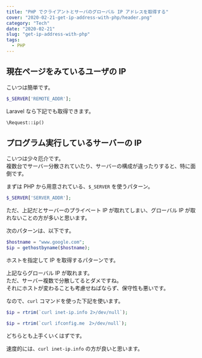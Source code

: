 ```yaml
---
title: "PHP でクライアントとサーバのグローバル IP アドレスを取得する"
cover: "2020-02-21-get-ip-address-with-php/header.png"
category: "Tech"
date: "2020-02-21"
slug: "get-ip-address-with-php"
tags:
  - PHP
---
```


## 現在ページをみているユーザの IP

こいつは簡単です。

```php
$_SERVER['REMOTE_ADDR'];
```

Laravel なら下記でも取得できます。

```php
\Request::ip()
```

## プログラム実行しているサーバーの IP

こいつは少々厄介です。  
複数台でサーバー分散されていたり、サーバーの構成が違ったりすると、特に面倒です。

まずは PHP から用意されている、`$_SERVER` を使うパターン。

```php
$_SERVER['SERVER_ADDR'];
```

ただ、上記だとサーバーのプライベート IP が取れてしまい、グローバル IP が取れないことの方が多いと思います。

次のパターンは、以下です。

```php
$hostname = "www.google.com";
$ip = gethostbyname($hostname);
```

ホストを指定して IP を取得するパターンです。

上記ならグローバル IP が取れます。  
ただ、サーバー複数で分散してるとダメですね。  
それにホストが変わることも考慮せねばならず、保守性も悪いです。

なので、`curl` コマンドを使った下記を使います。

```php
$ip = rtrim(`curl inet-ip.info 2>/dev/null`);
```

```php
$ip = rtrim(`curl ifconfig.me　2>/dev/null`);
```

どちらとも上手くいくはずです。

速度的には、`curl inet-ip.info` の方が良いと思います。
